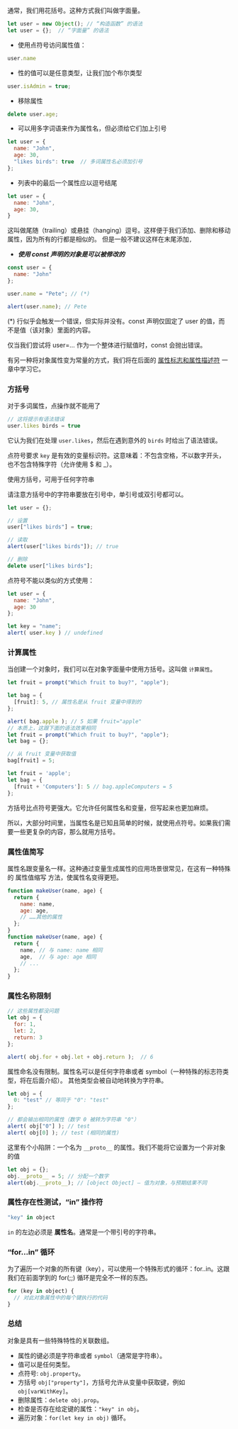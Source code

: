 
通常，我们用花括号。这种方式我们叫做字面量。
```js
let user = new Object(); // “构造函数” 的语法
let user = {};  // “字面量” 的语法
```
* 使用点符号访问属性值：
```js
user.name
```
* 性的值可以是任意类型，让我们加个布尔类型
```js
user.isAdmin = true;
```
* 移除属性
```js
delete user.age;
``` 
* 可以用多字词语来作为属性名，但必须给它们加上引号
```js
let user = {
  name: "John",
  age: 30,
  "likes birds": true  // 多词属性名必须加引号
};
```
* 列表中的最后一个属性应以逗号结尾
```js
let user = {
  name: "John",
  age: 30,
}
```
这叫做尾随（trailing）或悬挂（hanging）逗号。这样便于我们添加、删除和移动属性，因为所有的行都是相似的。
但是一般不建议这样在末尾添加`,`

* ***使用 const 声明的对象是可以被修改的***
```js
const user = {
  name: "John"
};

user.name = "Pete"; // (*)

alert(user.name); // Pete
```
(*) 行似乎会触发一个错误，但实际并没有。const 声明仅固定了 user 的值，而不是值（该对象）里面的内容。

仅当我们尝试将 user=... 作为一个整体进行赋值时，const 会抛出错误。

有另一种将对象属性变为常量的方式，我们将在后面的 [属性标志和属性描述符](https://zh.javascript.info/property-descriptors) 一章中学习它。

### 方括号
对于多词属性，点操作就不能用了
```js
// 这将提示有语法错误
user.likes birds = true
```
它认为我们在处理 `user.likes`，然后在遇到意外的 `birds` 时给出了语法错误。

点符号要求 `key` 是有效的变量标识符。这意味着：不包含空格，不以数字开头，也不包含特殊字符（允许使用 $ 和 _）。

使用方括号，可用于任何字符串

请注意方括号中的字符串要放在引号中，单引号或双引号都可以。
```js
let user = {};

// 设置
user["likes birds"] = true;

// 读取
alert(user["likes birds"]); // true

// 删除
delete user["likes birds"];
```
点符号不能以类似的方式使用：
```js
let user = {
  name: "John",
  age: 30
};

let key = "name";
alert( user.key ) // undefined
```
### 计算属性
当创建一个对象时，我们可以在对象字面量中使用方括号。这叫做 `计算属性`。
```js
let fruit = prompt("Which fruit to buy?", "apple");

let bag = {
  [fruit]: 5, // 属性名是从 fruit 变量中得到的
};

alert( bag.apple ); // 5 如果 fruit="apple"
// 本质上，这跟下面的语法效果相同
let fruit = prompt("Which fruit to buy?", "apple");
let bag = {};

// 从 fruit 变量中获取值
bag[fruit] = 5;
```
```js
let fruit = 'apple';
let bag = {
  [fruit + 'Computers']: 5 // bag.appleComputers = 5
};
```
方括号比点符号更强大。它允许任何属性名和变量，但写起来也更加麻烦。

所以，大部分时间里，当属性名是已知且简单的时候，就使用点符号。如果我们需要一些更复杂的内容，那么就用方括号。

### 属性值简写
属性名跟变量名一样。这种通过变量生成属性的应用场景很常见，在这有一种特殊的 属性值缩写 方法，使属性名变得更短。
```js
function makeUser(name, age) {
  return {
    name: name,
    age: age,
    // ……其他的属性
  };
}
function makeUser(name, age) {
  return {
    name, // 与 name: name 相同
    age,  // 与 age: age 相同
    // ...
  };
}
```
### 属性名称限制
```js
// 这些属性都没问题
let obj = {
  for: 1,
  let: 2,
  return: 3
};

alert( obj.for + obj.let + obj.return );  // 6
```
属性命名没有限制。属性名可以是任何字符串或者 symbol（一种特殊的标志符类型，将在后面介绍）。
其他类型会被自动地转换为字符串。
```js
let obj = {
  0: "test" // 等同于 "0": "test"
};

// 都会输出相同的属性（数字 0 被转为字符串 "0"）
alert( obj["0"] ); // test
alert( obj[0] ); // test (相同的属性)
```
这里有个小陷阱：一个名为 `__proto__` 的属性。我们不能将它设置为一个非对象的值
```js
let obj = {};
obj.__proto__ = 5; // 分配一个数字
alert(obj.__proto__); // [object Object] — 值为对象，与预期结果不同
```
### 属性存在性测试，“in” 操作符
```js
"key" in object
```
`in` 的左边必须是 **属性名**。通常是一个带引号的字符串。

### “for…in” 循环
为了遍历一个对象的所有键（key），可以使用一个特殊形式的循环：for..in。这跟我们在前面学到的 for(;;) 循环是完全不一样的东西。
```js
for (key in object) {
  // 对此对象属性中的每个键执行的代码
}
```
### 总结
对象是具有一些特殊特性的关联数组。
* 属性的键必须是字符串或者 `symbol`（通常是字符串）。
* 值可以是任何类型。
* 点符号: `obj.property`。
* 方括号 `obj["property"]`，方括号允许从变量中获取键，例如 `obj[varWithKey]`。
* 删除属性：`delete obj.prop`。
* 检查是否存在给定键的属性：`"key" in obj`。
* 遍历对象：`for(let key in obj)` 循环。
